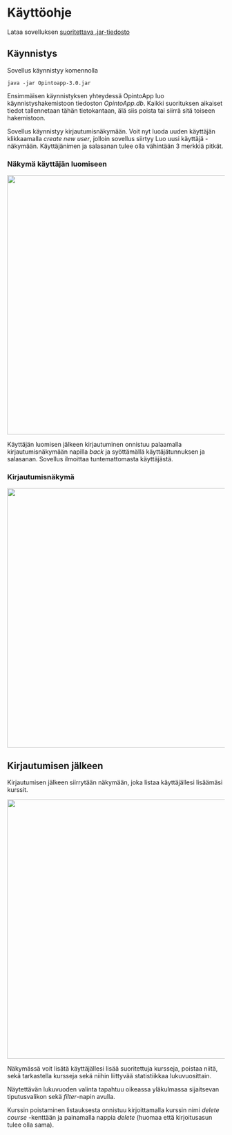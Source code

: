 # Käyttöohje

Lataa sovelluksen [suoritettava .jar-tiedosto](https://github.com/anL1/otm-harjoitustyo/releases/tag/v.3.0)

## Käynnistys

Sovellus käynnistyy komennolla
```
java -jar Opintoapp-3.0.jar
```

Ensimmäisen käynnistyksen yhteydessä OpintoApp luo käynnistyshakemistoon tiedoston _OpintoApp.db_. Kaikki suorituksen aikaiset tiedot tallennetaan tähän tietokantaan, älä siis poista tai siirrä sitä toiseen hakemistoon.

Sovellus käynnistyy kirjautumisnäkymään. Voit nyt luoda uuden käyttäjän klikkaamalla _create new user_, jolloin sovellus siirtyy Luo uusi käyttäjä -näkymään. Käyttäjänimen ja salasanan tulee olla vähintään 3 merkkiä pitkät.

### Näkymä käyttäjän luomiseen
<img src="https://raw.githubusercontent.com/anL1/otm-harjoitustyo/master/dokumentaatio/images/newuser.png" width="600" >

Käyttäjän luomisen jälkeen kirjautuminen onnistuu palaamalla kirjautumisnäkymään napilla _back_ ja syöttämällä käyttäjätunnuksen ja salasanan. Sovellus ilmoittaa tuntemattomasta käyttäjästä.

### Kirjautumisnäkymä
<img src="https://raw.githubusercontent.com/anL1/otm-harjoitustyo/master/dokumentaatio/images/loginmanual.png" width="600" >

## Kirjautumisen jälkeen

Kirjautumisen jälkeen siirrytään näkymään, joka listaa käyttäjällesi lisäämäsi kurssit.

<img src="https://raw.githubusercontent.com/anL1/otm-harjoitustyo/master/dokumentaatio/images/welcome.png" width="600" >

Näkymässä voit lisätä käyttäjällesi lisää suoritettuja kursseja, poistaa niitä, sekä tarkastella kursseja sekä niihin liittyvää statistiikkaa lukuvuosittain. 

Näytettävän lukuvuoden valinta tapahtuu oikeassa yläkulmassa sijaitsevan tiputusvalikon sekä _filter_-napin avulla. 

Kurssin poistaminen listauksesta onnistuu kirjoittamalla kurssin nimi _delete course_ -kenttään ja painamalla nappia _delete_ (huomaa että kirjoitusasun tulee olla sama).
